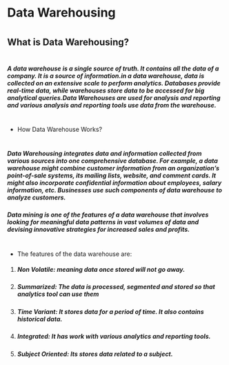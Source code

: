  #            **Data Warehousing**
#
## What is Data Warehousing?
#

#####  A data warehouse is a single source of truth. It contains all the data of a company. It is a source of information.in a data warehouse, data is collected on an extensive scale to perform analytics. Databases provide real-time data, while warehouses store data to be accessed for big analytical queries.Data Warehouses are used for analysis and reporting and various analysis and reporting tools use data from the warehouse.
# 
- How Data Warehouse Works?
# 
##### Data Warehousing integrates data and information collected from various sources into one comprehensive database. For example, a data warehouse might combine customer information from an organization’s point-of-sale systems, its mailing lists, website, and comment cards. It might also incorporate confidential information about employees, salary information, etc. Businesses use such components of data warehouse to analyze customers. 
##### Data mining is one of the features of a data warehouse that involves looking for meaningful data patterns in vast volumes of data and devising innovative strategies for increased sales and profits.  
#
- The features of the data warehouse are:
1. ##### Non Volatile: meaning data once stored will not go away.
2. #####  Summarized: The data is processed, segmented and stored so that analytics tool can use them
3. ##### Time Variant: It  stores data for a period of time. It also contains historical data.
4. ##### Integrated: It has work with various analytics and reporting tools.
5. ##### Subject Oriented: Its stores data related to a subject.



